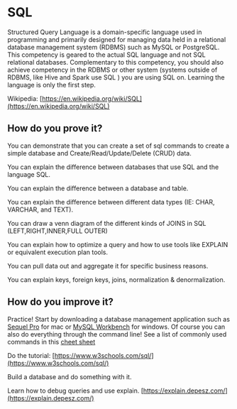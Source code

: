 # SQL

Structured Query Language is a domain-specific language used in programming and primarily designed for managing data held in a relational database management system (RDBMS) such as MySQL or PostgreSQL. This competency is geared to the actual SQL language and not SQL relational databases. Complementary to this competency, you should also achieve competency in the RDBMS or other system (systems outside of RDBMS, like Hive and Spark use SQL ) you are using SQL on. Learning the language is only the first step.


Wikipedia: [https://en.wikipedia.org/wiki/SQL](https://en.wikipedia.org/wiki/SQL)

## How do you prove it?

You can demonstrate that you can create a set of sql commands to create a simple database and Create/Read/Update/Delete (CRUD) data.

You can explain the difference between databases that use SQL and the language SQL.

You can explain the difference between a database and table.

You can explain the difference between different data types (IE: CHAR, VARCHAR, and TEXT).

You can draw a venn diagram of the different kinds of JOINS in SQL (LEFT,RIGHT,INNER,FULL OUTER)

You can explain how to optimize a query and how to use tools like EXPLAIN or equivalent execution plan tools.

You can pull data out and aggregate it for specific business reasons.

You can explain keys, foreign keys, joins, normalization & denormalization.


## How do you improve it?

Practice! Start by downloading a database management application such as [Sequel Pro](https://www.sequelpro.com/) for mac or [MySQL Workbench](https://www.mysql.com/products/workbench/) for windows. Of course you can also do everything through the command line! See a list of commonly used commands in this [cheet sheet](https://www.mysqltutorial.org/mysql-cheat-sheet.aspx)

Do the tutorial: [https://www.w3schools.com/sql/](https://www.w3schools.com/sql/) 

Build a database and do something with it.

Learn how to debug queries and use explain. [https://explain.depesz.com/](https://explain.depesz.com/)

